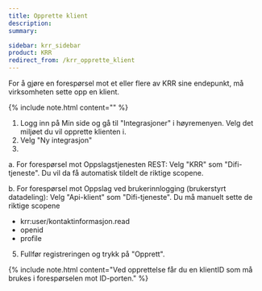 ```yaml
---
title: Opprette klient
description:
summary:

sidebar: krr_sidebar
product: KRR
redirect_from: /krr_opprette_klient
---
```


For å gjøre en forespørsel mot et eller flere av KRR sine endepunkt, må virksomheten sette opp en klient. 



{% include note.html content="" %}

1) Logg inn på Min side og gå til "Integrasjoner" i høyremenyen. Velg det miljøet du vil opprette klienten i.
2) Velg "Ny integrasjon"
3)
a. For forespørsel mot Oppslagstjenesten REST: 
      Velg "KRR" som "Difi-tjeneste". Du vil da få automatisk tildelt de riktige scopene.

b. For forespørsel mot Oppslag ved brukerinnlogging (brukerstyrt datadeling):
   Velg "Api-klient" som "Difi-tjeneste". Du må manuelt sette de riktige scopene
   - krr:user/kontaktinformasjon.read
   - openid
   - profile
5) Fullfør registreringen og trykk på "Opprett".
      
   
{% include note.html content="Ved opprettelse får du en klientID som må brukes i forespørselen mot ID-porten." %}
